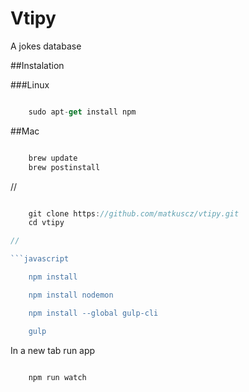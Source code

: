# Vtipy
A jokes database

##Instalation

###Linux

```javascript

    sudo apt-get install npm
```
##Mac

```javascript

    brew update
    brew postinstall
```

//
```javascript

    git clone https://github.com/matkuscz/vtipy.git
    cd vtipy

//

```javascript

    npm install

    npm install nodemon

    npm install --global gulp-cli

    gulp
```

In a new tab run app

```javascript

    npm run watch
```


